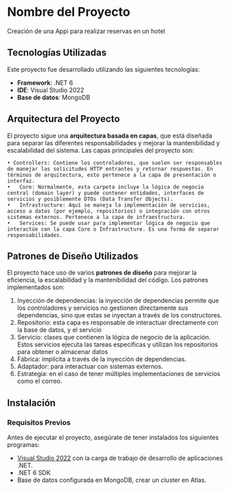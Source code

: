 # Nombre del Proyecto

Creación de una Appi para realizar reservas en un hotel

## Tecnologías Utilizadas

Este proyecto fue desarrollado utilizando las siguientes tecnologías:

- **Framework**: .NET 6
- **IDE**: Visual Studio 2022
- **Base de datos**: MongoDB

## Arquitectura del Proyecto

El proyecto sigue una **arquitectura basada en capas**, que está diseñada para separar las diferentes responsabilidades y mejorar la mantenibilidad y escalabilidad del sistema. Las capas principales del proyecto son:

	• Controllers: Contiene los controladores, que suelen ser responsables de manejar las solicitudes HTTP entrantes y retornar respuestas. En términos de arquitectura, esto pertenece a la capa de presentación o interfaz.
	•	Core: Normalmente, esta carpeta incluye la lógica de negocio central (domain layer) y puede contener entidades, interfaces de servicios y posiblemente DTOs (Data Transfer Objects).
	•	Infrastructure: Aquí se maneja la implementación de servicios, acceso a datos (por ejemplo, repositorios) o integración con otros sistemas externos. Pertenece a la capa de infraestructura.
	•	Services: Se puede usar para implementar lógica de negocio que interactúe con la capa Core o Infrastructure. Es una forma de separar responsabilidades.

## Patrones de Diseño Utilizados

El proyecto hace uso de varios **patrones de diseño** para mejorar la eficiencia, la escalabilidad y la mantenibilidad del código. Los patrones implementados son:

1. Inyección de dependencias: la inyección de dependencias permite que los controladores y servicios no gestionen directamente sus dependencias, sino que estas se inyectan a través de los constructores.
2. Repositorio: esta capa es responsable de interactuar directamente con la base de datos, y el servicio
3. Servicio: clases que contienen la lógica de negocio de la aplicación. Estos servicios ejecuta las tareas específicas y utilizan los repositorios para obtener o almacenar datos
4. Fábrica: implícita a través de la inyección de dependencias.
5. Adaptador: para interactuar con sistemas externos.
6. Estrategia: en el caso de tener múltiples implementaciones de servicios como el correo.

## Instalación

### Requisitos Previos

Antes de ejecutar el proyecto, asegúrate de tener instalados los siguientes programas:

- [Visual Studio 2022](https://visualstudio.microsoft.com/) con la carga de trabajo de desarrollo de aplicaciones .NET.
- .NET 6 SDK
- Base de datos configurada en MongoDB, crear un cluster en Atlas.


